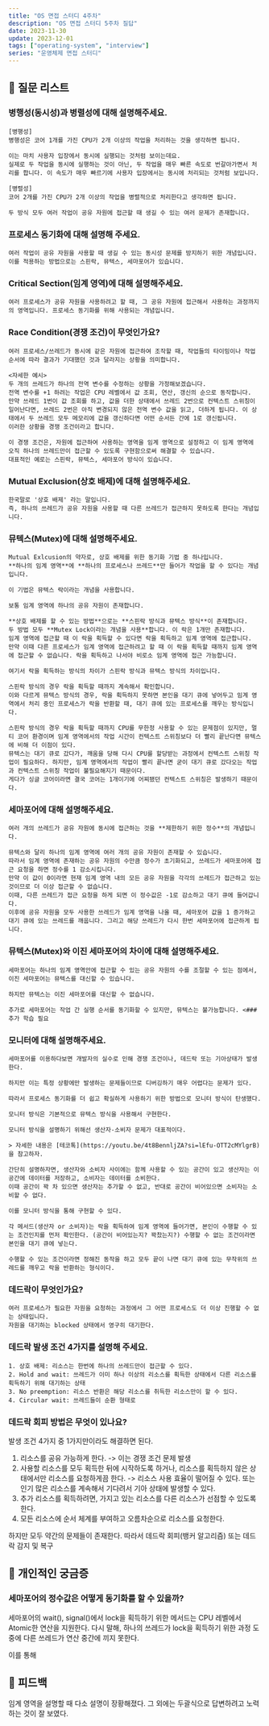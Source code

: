 ```yaml
---
title: "OS 면접 스터디 4주차"
description: "OS 면접 스터디 5주차 질답"
date: 2023-11-30
update: 2023-12-01
tags: ["operating-system", "interview"]
series: "운영체제 면접 스터디"
---
```


## 📝 질문 리스트

### 병행성(동시성)과 병렬성에 대해 설명해주세요.

```
[병행성]
병행성은 코어 1개를 가진 CPU가 2개 이상의 작업을 처리하는 것을 생각하면 됩니다.

이는 마치 사용자 입장에서 동시에 실행되는 것처럼 보이는데요.
실제로 두 작업을 동시에 실행하는 것이 아닌, 두 작업을 매우 빠른 속도로 번갈아가면서 처리를 합니다. 이 속도가 매우 빠르기에 사용자 입장에서는 동시에 처리되는 것처럼 보입니다.

[병렬성]
코어 2개를 가진 CPU가 2개 이상의 작업을 병렬적으로 처리한다고 생각하면 됩니다.

두 방식 모두 여러 작업이 공유 자원에 접근할 때 생길 수 있는 여러 문제가 존재합니다.
```

### 프로세스 동기화에 대해 설명해 주세요.

```
여러 작업이 공유 자원을 사용할 때 생길 수 있는 동시성 문제를 방지하기 위한 개념입니다.
이를 적용하는 방법으로는 스핀락, 뮤텍스, 세마포어가 있습니다.
```

### Critical Section(임계 영역)에 대해 설명해주세요.

```
여러 프로세스가 공유 자원을 사용하려고 할 때, 그 공유 자원에 접근해서 사용하는 과정까지의 영역입니다. 프로세스 동기화를 위해 사용되는 개념입니다.
```

### Race Condition(경쟁 조건)이 무엇인가요?

```
여러 프로세스/쓰레드가 동시에 같은 자원에 접근하여 조작할 때, 작업들의 타이밍이나 작업 순서에 따라 결과가 기대했던 것과 달라지는 상황을 의미합니다.

<자세한 예시>
두 개의 쓰레드가 하나의 전역 변수를 수정하는 상황을 가정해보겠습니다.
전역 변수를 +1 하려는 작업은 CPU 레벨에서 값 조회, 연산, 갱신의 순으로 동작합니다.
만약 쓰레드 1번이 값 조회를 하고, 값을 더한 상태에서 쓰레드 2번으로 컨텍스트 스위칭이 일어난다면, 쓰레드 2번은 아직 변경되지 않은 전역 변수 값을 읽고, 더하게 됩니다. 이 상태에서 두 쓰레드 모두 메모리에 값을 갱신하다면 어떤 순서든 간에 1로 갱신됩니다.
이러한 상황을 경쟁 조건이라고 합니다.

이 경쟁 조건은, 자원에 접근하여 사용하는 영역을 임계 영역으로 설정하고 이 임계 영역에 오직 하나의 쓰레드만이 접근할 수 있도록 구현함으로써 해결할 수 있습니다.
대표적인 예로는 스핀락, 뮤텍스, 세마포어 방식이 있습니다.
```

### Mutual Exclusion(상호 배제)에 대해 설명해주세요.

```
한국말로 '상호 배제' 라는 말입니다.
즉, 하나의 쓰레드가 공유 자원을 사용할 때 다른 쓰레드가 접근하지 못하도록 한다는 개념입니다.
```

### 뮤텍스(Mutex)에 대해 설명해주세요.

```
Mutual Exlcusion의 약자로, 상호 배제를 위한 동기화 기법 중 하나입니다.
**하나의 임계 영역**에 **하나의 프로세스나 쓰레드**만 들어가 작업을 할 수 있다는 개념입니다.

이 기법은 뮤텍스 락이라는 개념을 사용합니다.

보통 임계 영역에 하나의 공유 자원이 존재합니다.

**상호 배제를 할 수 있는 방법**으로는 **스핀락 방식과 뮤텍스 방식**이 존재합니다.
두 방법 모두 **Mutex Lock이라는 개념을 사용**합니다. 이 락은 1개만 존재합니다.
임계 영역에 접근할 때 이 락을 획득할 수 있다면 락을 획득하고 임계 영역에 접근합니다.
만약 이때 다른 프로세스가 임계 영역에 접근하려고 할 때 이 락을 획득할 때까지 임계 영역에 접근할 수 없습니다. 락을 획득하고 나서야 비로소 임계 영역에 접근 가능합니다.

여기서 락을 획득하는 방식의 차이가 스핀락 방식과 뮤텍스 방식의 차이입니다.

스핀락 방식의 경우 락을 획득할 때까지 계속해서 확인합니다.
이와 다르게 뮤텍스 방식의 경우, 락을 획득하지 못하면 본인을 대기 큐에 넣어두고 임계 영역에서 처리 중인 프로세스가 락을 반환할 때, 대기 큐에 있는 프로세스를 깨우는 방식입니다.

스핀락 방식의 경우 락을 획득할 때까지 CPU를 무한정 사용할 수 있는 문제점이 있지만, 멀티 코어 환경이며 임계 영역에서의 작업 시간이 컨텍스트 스위칭보다 더 빨리 끝난다면 뮤텍스에 비해 더 이점이 있다.
뮤텍스는 대기 큐로 갔다가, 깨움을 당해 다시 CPU를 할당받는 과정에서 컨텍스트 스위칭 작업이 필요하다. 하지만, 임계 영역에서의 작업이 빨리 끝나면 굳이 대기 큐로 갔다오는 작업과 컨텍스트 스위칭 작업이 불필요해지기 때문이다.
게다가 싱글 코어이라면 결국 코어는 1개이기에 어찌됐던 컨텍스트 스위칭은 발생하기 때문이다.
```

### 세마포어에 대해 설명해주세요.

```
여러 개의 쓰레드가 공유 자원에 동시에 접근하는 것을 **제한하기 위한 정수**의 개념입니다.

뮤텍스와 달리 하나의 임계 영역에 여러 개의 공유 자원이 존재할 수 있습니다.
따라서 임계 영역에 존재하는 공유 자원의 수만큼 정수가 초기화되고, 쓰레드가 세마포어에 접근 요청을 하면 정수를 1 감소시킵니다.
만약 이 값이 0이라면 현재 임계 영역 내의 모든 공유 자원을 각각의 쓰레드가 접근하고 있는 것이므로 더 이상 접근할 수 없습니다.
이때, 다른 쓰레드가 접근 요청을 하게 되면 이 정수값은 -1로 감소하고 대기 큐에 들어갑니다.
이후에 공유 자원을 모두 사용한 쓰레드가 임계 영역을 나올 때, 세마포어 값을 1 증가하고 대기 큐에 있는 쓰레드를 깨웁니다. 그리고 해당 쓰레드가 다시 한번 세마포어에 접근하게 됩니다.
```

### 뮤텍스(Mutex)와 이진 세마포어의 차이에 대해 설명해주세요.

```
세마포어는 하나의 임계 영역안에 접근할 수 있는 공유 자원의 수를 조절할 수 있는 점에서, 이진 세마포어는 뮤텍스를 대신할 수 있습니다.

하지만 뮤텍스는 이진 세마포어를 대신할 수 없습니다.

추가로 세마포어는 작업 간 실행 순서를 동기화할 수 있지만, 뮤텍스는 불가능합니다. <### 추가 학습 필요
```

### 모니터에 대해 설명해주세요.

```
세마포어를 이용하다보면 개발자의 실수로 인해 경쟁 조건이나, 데드락 또는 기아상태가 발생한다.

하지만 이는 특정 상황에만 발생하는 문제들이므로 디버깅하기 매우 어렵다는 문제가 있다.

따라서 프로세스 동기화를 더 쉽고 확실하게 사용하기 위한 방법으로 모니터 방식이 탄생했다.

모니터 방식은 기본적으로 뮤텍스 방식을 사용해서 구현한다.

모니터 방식을 설명하기 위해선 생산자-소비자 문제가 대표적이다.

> 자세한 내용은 [테코톡](https://youtu.be/4t8BennljZA?si=lEfu-OTT2cMYlgrB)을 참고하자.

간단히 설명하자면, 생산자와 소비자 사이에는 함께 사용할 수 있는 공간이 있고 생산자는 이 공간에 데이터를 저장하고, 소비자는 데이터를 소비한다.
이때 공간이 꽉 차 있으면 생산자는 추가할 수 없고, 반대로 공간이 비어있으면 소비자는 소비할 수 없다.

이를 모니터 방식을 통해 구현할 수 있다.

각 메서드(생산자 or 소비자)는 락을 획득하여 임계 영역에 들어가면, 본인이 수행할 수 있는 조건인지를 먼저 확인한다. (공간이 비어있는지? 꽉찼는지?) 수행할 수 없는 조건이라면 본인을 대기 큐에 넣는다.

수행할 수 있는 조건이라면 정해진 동작을 하고 모두 끝이 나면 대기 큐에 있는 무작위의 쓰레드를 깨우고 락을 반환하는 형식이다.
```

### 데드락이 무엇인가요?

```
여러 프로세스가 필요한 자원을 요청하는 과정에서 그 어떤 프로세스도 더 이상 진행할 수 없는 상태입니다.
자원을 대기하는 blocked 상태에서 영구히 대기한다.
```

### 데드락 발생 조건 4가지를 설명해 주세요.

```
1. 상호 배제: 리소스는 한번에 하나의 쓰레드만이 접근할 수 있다.
2. Hold and wait: 쓰레드가 이미 하나 이상의 리소스를 획득한 상태에서 다른 리소스를 획득하기 위해 대기하는 상태
3. No preemption: 리소스 반환은 해당 리소스를 취득한 리소스만이 할 수 있다.
4. Circular wait: 쓰레드들이 순환 형태로 
```

### 데드락 회피 방법은 무엇이 있나요?

발생 조건 4가지 중 1가지만이라도 해결하면 된다.
1) 리소스를 공유 가능하게 한다. -> 이는 경쟁 조건 문제 발생
2) 사용할 리소스를 모두 획득한 뒤에 시작하도록 하거나, 리소스를 획득하지 않은 상태에서만 리소스를 요청하게끔 한다. -> 리소스 사용 효율이 떨어질 수 있다. 또는 인기 많은 리소스를 계속해서 기다려서 기아 상태에 발생할 수 있다.
3) 추가 리소스를 획득하려면, 가지고 있는 리소스를 다른 리소스가 선점할 수 있도록한다.
4) 모든 리소스에 순서 체계를 부여하고 오름차순으로 리소스를 요청한다.

하지만 모두 약간의 문제들이 존재한다.
따라서 데드락 회피(뱅커 알고리즘) 또는 데드락 감지 및 복구

## 🤔 개인적인 궁금증

### 세마포어의 정수값은 어떻게 동기화를 할 수 있을까?

세마포어의 wait(), signal()에서 lock을 획득하기 위한 메서드는 CPU 레벨에서 Atomic한 연산을 지원한다.
다시 말해, 하나의 쓰레드가 lock을 획득하기 위한 과정 도중에 다른 쓰레드가 연산 중간에 끼지 못한다.

이를 통해 

## 🎯 피드백

임계 영역을 설명할 때 다소 설명이 장황해졌다.
그 외에는 두괄식으로 답변하려고 노력하는 것이 잘 보였다.